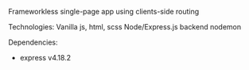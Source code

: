 Frameworkless single-page app using clients-side routing

Technologies:
Vanilla js, html, scss
Node/Express.js backend
nodemon

Dependencies:
- express v4.18.2